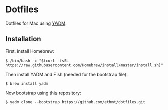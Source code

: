 # Dotfiles

Dotfiles for Mac using [YADM](https://yadm.io/).

## Installation

First, install Homebrew:

```
$ /bin/bash -c "$(curl -fsSL https://raw.githubusercontent.com/Homebrew/install/master/install.sh)"
```

Then install YADM and Fish (needed for the bootstrap file):

```
$ brew install yadm
```

Now bootstrap using this repository:

```
$ yadm clone --bootstrap https://github.com/ethnt/dotfiles.git
```